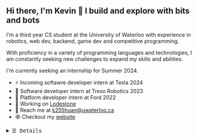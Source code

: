 ## Hi there, I'm Kevin 👋 I build and explore with bits and bots

I'm a third year CS student at the University of Waterloo with experience in robotics, web dev, backend, game dev and competitive programming.

With proficiency in a variety of programming languages and technologies, I am constantly seeking new challenges to expand my skills and abilities.

I'm currently seeking an internship for Summer 2024.

- ⚡ Incoming softawre developer intern at Tesla 2024
- 🤖 Software developer intern at Trexo Robotics 2023
- 🏢 Platform developer intern at Ford 2022
- 🧭 Working on [Lodestone](https://github.com/Lodestone-Team?type=source)
- 📮 Reach me at [k255huan@uwaterloo.ca](mailto:k255huan@uwaterloo.ca)
- 🕸 Checkout my [website](https://www.ynng.ca/)

<details>
  <summary><samp>&#9776; Details</samp></summary>
  <p align="center">
    <picture>
      <source 
        srcset="https://github-readme-stats.vercel.app/api?username=ynng&show_icons=true&theme=dark"
        media="(prefers-color-scheme: dark)"
      />
      <source
        srcset="https://github-readme-stats.vercel.app/api?username=ynng&show_icons=true"
        media="(prefers-color-scheme: light), (prefers-color-scheme: no-preference)"
      />
      <img src="https://github-readme-stats.vercel.app/api?username=anuraghazra&show_icons=true" />
    </picture>
    <br />
    <picture>
      <source 
        srcset="https://github-readme-streak-stats.herokuapp.com/?user=Ynng&theme=dark"
        media="(prefers-color-scheme: dark)"
      />
      <source
        srcset="https://github-readme-streak-stats.herokuapp.com/?user=Ynng&theme=light"
        media="(prefers-color-scheme: light), (prefers-color-scheme: no-preference)"
      />
      <img src="https://github-readme-stats.vercel.app/api?username=anuraghazra&show_icons=true" />
    </picture>
    <br />
    <samp>Find me online</samp><br />
    <a href="https://dmoj.ca/user/Ynng11626" target="_blank">
      <img align="middle" alt="DMOJ Link" height="24px"
        src="https://raw.githubusercontent.com/Ynng/Ynng/master/dmoj.png">
    </a>
    <a href="https://www.youtube.com/channel/UC5qAOjtSdCkPEy1BUM78ruw?view_as=subscriber" target="_blank">
      <img align="middle" alt="Youtube Link" height="24px"
        src="https://raw.githubusercontent.com/Ynng/Ynng/master/youtube.png">
    </a>
    <a href="https://steamcommunity.com/id/Ynng_/" target="_blank">
      <img align="middle" alt="Steam Link" height="24px"
        src="https://raw.githubusercontent.com/Ynng/Ynng/master/steam.png">
    </a>
    <a href="mailto:wenqi.huang_@outlook.com" target="_blank">
      <img align="middle" alt="Gmail" height="24px" src="https://raw.githubusercontent.com/Ynng/Ynng/master/gmail.png">
    </a>
    <a href="https://www.linkedin.com/in/ynng/" target="_blank">
      <img align="middle" alt="LinkedIn Link" height="24px"
        src="https://raw.githubusercontent.com/Ynng/Ynng/master/linkedin.png">
    </a>
    <a href="https://anilist.co/user/Ynng/" target="_blank">
      <img align="middle" alt="Anilist Link" height="24px"
        src="https://raw.githubusercontent.com/Ynng/Ynng/master/anilist.png">
    </a>
    <a href="https://scoresaber.com/u/76561198283405458" target="_blank">
      <img align="middle" alt="Score Saber (Beat Saber) Link" height="24px"
        src="https://raw.githubusercontent.com/Ynng/Ynng/master/beatsaber.png">
    </a>
    <br />
    <br />

  </p>
</details>
